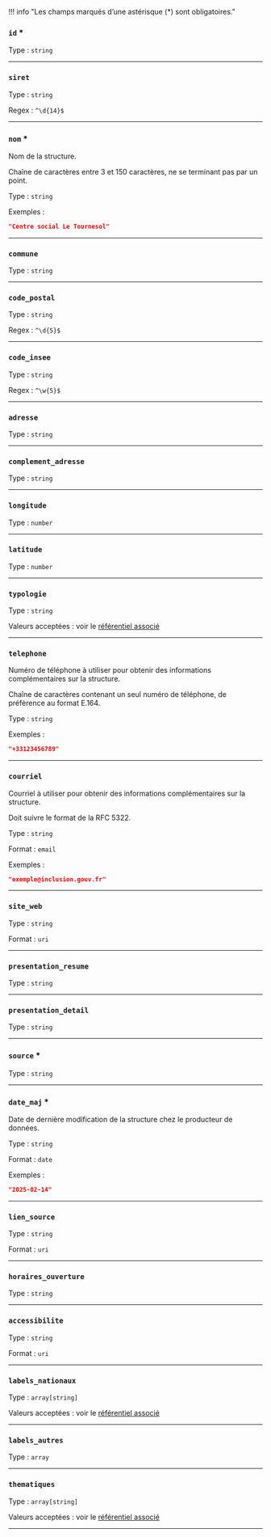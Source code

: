 !!! info "Les champs marqués d’une astérisque (*) sont obligatoires."



### `id` *





Type : `string`










---

### `siret`





Type : `string`





Regex : `^\d{14}$`




---

### `nom` *

Nom de la structure.

Chaîne de caractères entre 3 et 150 caractères, ne se terminant pas par un point.



Type : `string`










Exemples :

```json
"Centre social Le Tournesol"

```

---

### `commune`





Type : `string`










---

### `code_postal`





Type : `string`





Regex : `^\d{5}$`




---

### `code_insee`





Type : `string`





Regex : `^\w{5}$`




---

### `adresse`





Type : `string`










---

### `complement_adresse`





Type : `string`










---

### `longitude`





Type : `number`










---

### `latitude`





Type : `number`










---

### `typologie`





Type : `string`










Valeurs acceptées : voir le [référentiel associé](referentiels/typologies_de_structures.md)




---

### `telephone`

Numéro de téléphone à utiliser pour obtenir des informations complémentaires sur la structure.

Chaîne de caractères contenant un seul numéro de téléphone, de préfèrence au format E.164.



Type : `string`










Exemples :

```json
"+33123456789"

```

---

### `courriel`

Courriel à utiliser pour obtenir des informations complémentaires sur la structure.

Doit suivre le format de la RFC 5322.



Type : `string`



Format : `email`






Exemples :

```json
"exemple@inclusion.gouv.fr"

```

---

### `site_web`





Type : `string`



Format : `uri`






---

### `presentation_resume`





Type : `string`










---

### `presentation_detail`





Type : `string`










---

### `source` *





Type : `string`










---

### `date_maj` *

Date de dernière modification de la structure chez le producteur de données.



Type : `string`



Format : `date`






Exemples :

```json
"2025-02-14"

```

---

### `lien_source`





Type : `string`



Format : `uri`






---

### `horaires_ouverture`





Type : `string`










---

### `accessibilite`





Type : `string`



Format : `uri`






---

### `labels_nationaux`





Type : `array[string]`










Valeurs acceptées : voir le [référentiel associé](referentiels/labels_nationaux.md)




---

### `labels_autres`





Type : `array`










---

### `thematiques`





Type : `array[string]`










Valeurs acceptées : voir le [référentiel associé](referentiels/thematiques.md)




---
